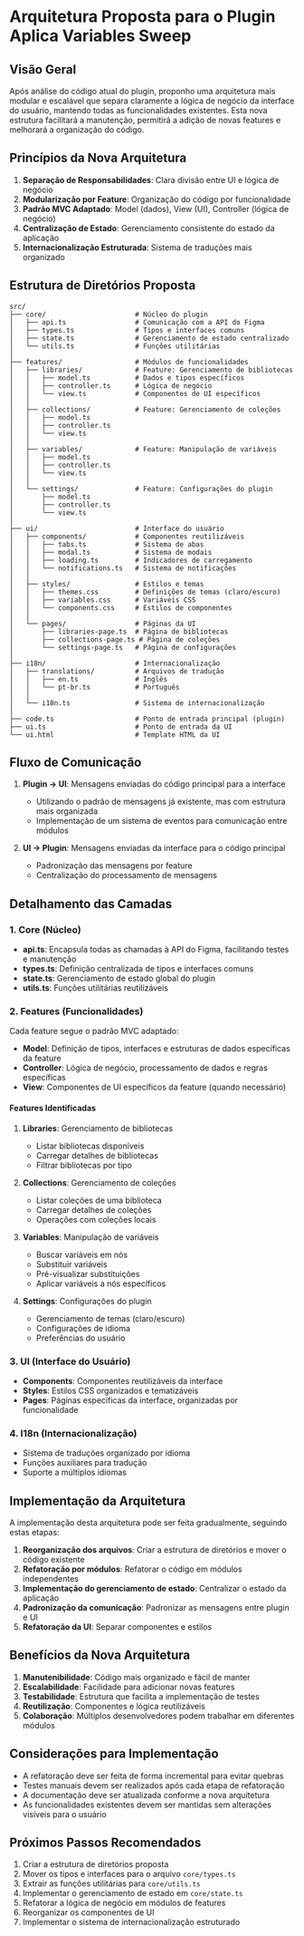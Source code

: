 # Arquitetura Proposta para o Plugin Aplica Variables Sweep

## Visão Geral

Após análise do código atual do plugin, proponho uma arquitetura mais modular e escalável que separa claramente a lógica de negócio da interface do usuário, mantendo todas as funcionalidades existentes. Esta nova estrutura facilitará a manutenção, permitirá a adição de novas features e melhorará a organização do código.

## Princípios da Nova Arquitetura

1. **Separação de Responsabilidades**: Clara divisão entre UI e lógica de negócio
2. **Modularização por Feature**: Organização do código por funcionalidade
3. **Padrão MVC Adaptado**: Model (dados), View (UI), Controller (lógica de negócio)
4. **Centralização de Estado**: Gerenciamento consistente do estado da aplicação
5. **Internacionalização Estruturada**: Sistema de traduções mais organizado

## Estrutura de Diretórios Proposta

```
src/
├── core/                      # Núcleo do plugin
│   ├── api.ts                 # Comunicação com a API do Figma
│   ├── types.ts               # Tipos e interfaces comuns
│   ├── state.ts               # Gerenciamento de estado centralizado
│   └── utils.ts               # Funções utilitárias
│
├── features/                  # Módulos de funcionalidades
│   ├── libraries/             # Feature: Gerenciamento de bibliotecas
│   │   ├── model.ts           # Dados e tipos específicos
│   │   ├── controller.ts      # Lógica de negócio
│   │   └── view.ts            # Componentes de UI específicos
│   │
│   ├── collections/           # Feature: Gerenciamento de coleções
│   │   ├── model.ts
│   │   ├── controller.ts
│   │   └── view.ts
│   │
│   ├── variables/             # Feature: Manipulação de variáveis
│   │   ├── model.ts
│   │   ├── controller.ts
│   │   └── view.ts
│   │
│   └── settings/              # Feature: Configurações do plugin
│       ├── model.ts
│       ├── controller.ts
│       └── view.ts
│
├── ui/                        # Interface do usuário
│   ├── components/            # Componentes reutilizáveis
│   │   ├── tabs.ts            # Sistema de abas
│   │   ├── modal.ts           # Sistema de modais
│   │   ├── loading.ts         # Indicadores de carregamento
│   │   └── notifications.ts   # Sistema de notificações
│   │
│   ├── styles/                # Estilos e temas
│   │   ├── themes.css         # Definições de temas (claro/escuro)
│   │   ├── variables.css      # Variáveis CSS
│   │   └── components.css     # Estilos de componentes
│   │
│   └── pages/                 # Páginas da UI
│       ├── libraries-page.ts  # Página de bibliotecas
│       ├── collections-page.ts # Página de coleções
│       └── settings-page.ts   # Página de configurações
│
├── i18n/                      # Internacionalização
│   ├── translations/          # Arquivos de tradução
│   │   ├── en.ts              # Inglês
│   │   └── pt-br.ts           # Português
│   │
│   └── i18n.ts                # Sistema de internacionalização
│
├── code.ts                    # Ponto de entrada principal (plugin)
├── ui.ts                      # Ponto de entrada da UI
└── ui.html                    # Template HTML da UI
```

## Fluxo de Comunicação

1. **Plugin → UI**: Mensagens enviadas do código principal para a interface
   - Utilizando o padrão de mensagens já existente, mas com estrutura mais organizada
   - Implementação de um sistema de eventos para comunicação entre módulos

2. **UI → Plugin**: Mensagens enviadas da interface para o código principal
   - Padronização das mensagens por feature
   - Centralização do processamento de mensagens

## Detalhamento das Camadas

### 1. Core (Núcleo)

- **api.ts**: Encapsula todas as chamadas à API do Figma, facilitando testes e manutenção
- **types.ts**: Definição centralizada de tipos e interfaces comuns
- **state.ts**: Gerenciamento de estado global do plugin
- **utils.ts**: Funções utilitárias reutilizáveis

### 2. Features (Funcionalidades)

Cada feature segue o padrão MVC adaptado:

- **Model**: Definição de tipos, interfaces e estruturas de dados específicas da feature
- **Controller**: Lógica de negócio, processamento de dados e regras específicas
- **View**: Componentes de UI específicos da feature (quando necessário)

#### Features Identificadas

1. **Libraries**: Gerenciamento de bibliotecas
   - Listar bibliotecas disponíveis
   - Carregar detalhes de bibliotecas
   - Filtrar bibliotecas por tipo

2. **Collections**: Gerenciamento de coleções
   - Listar coleções de uma biblioteca
   - Carregar detalhes de coleções
   - Operações com coleções locais

3. **Variables**: Manipulação de variáveis
   - Buscar variáveis em nós
   - Substituir variáveis
   - Pré-visualizar substituições
   - Aplicar variáveis a nós específicos

4. **Settings**: Configurações do plugin
   - Gerenciamento de temas (claro/escuro)
   - Configurações de idioma
   - Preferências do usuário

### 3. UI (Interface do Usuário)

- **Components**: Componentes reutilizáveis da interface
- **Styles**: Estilos CSS organizados e tematizáveis
- **Pages**: Páginas específicas da interface, organizadas por funcionalidade

### 4. I18n (Internacionalização)

- Sistema de traduções organizado por idioma
- Funções auxiliares para tradução
- Suporte a múltiplos idiomas

## Implementação da Arquitetura

A implementação desta arquitetura pode ser feita gradualmente, seguindo estas etapas:

1. **Reorganização dos arquivos**: Criar a estrutura de diretórios e mover o código existente
2. **Refatoração por módulos**: Refatorar o código em módulos independentes
3. **Implementação do gerenciamento de estado**: Centralizar o estado da aplicação
4. **Padronização da comunicação**: Padronizar as mensagens entre plugin e UI
5. **Refatoração da UI**: Separar componentes e estilos

## Benefícios da Nova Arquitetura

1. **Manutenibilidade**: Código mais organizado e fácil de manter
2. **Escalabilidade**: Facilidade para adicionar novas features
3. **Testabilidade**: Estrutura que facilita a implementação de testes
4. **Reutilização**: Componentes e lógica reutilizáveis
5. **Colaboração**: Múltiplos desenvolvedores podem trabalhar em diferentes módulos

## Considerações para Implementação

- A refatoração deve ser feita de forma incremental para evitar quebras
- Testes manuais devem ser realizados após cada etapa de refatoração
- A documentação deve ser atualizada conforme a nova arquitetura
- As funcionalidades existentes devem ser mantidas sem alterações visíveis para o usuário

## Próximos Passos Recomendados

1. Criar a estrutura de diretórios proposta
2. Mover os tipos e interfaces para o arquivo `core/types.ts`
3. Extrair as funções utilitárias para `core/utils.ts`
4. Implementar o gerenciamento de estado em `core/state.ts`
5. Refatorar a lógica de negócio em módulos de features
6. Reorganizar os componentes de UI
7. Implementar o sistema de internacionalização estruturado
